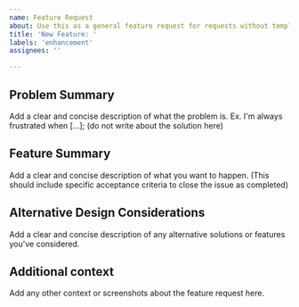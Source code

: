```yaml
---
name: Feature Request
about: Use this as a general feature request for requests without templates. Use "Bug Report" instead to report an existing feature not working.
title: 'New Feature: '
labels: 'enhancement'
assignees: ''

---
```


## Problem Summary
Add a clear and concise description of what the problem is. Ex. I'm always frustrated when [...]; (do not write about the solution here)

## Feature Summary
Add a clear and concise description of what you want to happen. (This should include specific acceptance criteria to close the issue as completed)

## Alternative Design Considerations
Add a clear and concise description of any alternative solutions or features you've considered.

## Additional context
Add any other context or screenshots about the feature request here.
